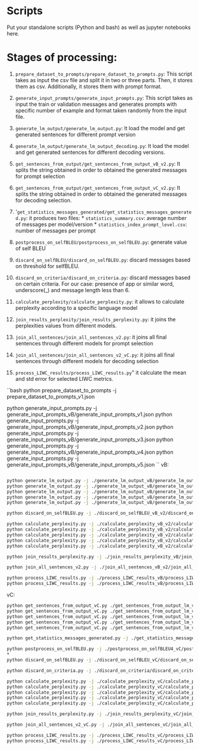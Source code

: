 # Scripts

Put your standalone scripts (Python and bash) as well as jupyter notebooks here.

# Stages of processing:
1. `prepare_dataset_to_prompts/prepare_dataset_to_prompts.py`: This script takes as input the csv file and split it in two or three parts. Then, it stores them as csv. Additionally, it stores them with prompt format. 

1. `generate_input_prompts/generate_input_prompts.py`: This script takes as input the train or validation messages and generates prompts with specific number of example and format taken randomly from the input file.

1. `generate_lm_output/generate_lm_output.py`: It load the model and get generated sentences for different prompt version

1. `generate_lm_output/generate_lm_output_decoding.py`: It load the model and get generated sentences for different decoding versions.

1. `get_sentences_from_output/get_sentences_from_output_vB_v2.py`: It splits the string obtained in order to obtained the generated messages for prompt selection

1. `get_sentences_from_output/get_sentences_from_output_vC_v2.py`: It splits the string obtained in order to obtained the generated messages for decoding selection.

1. '`get_statistics_messages_generated/get_statistics_messages_generated.py`: it produces two files: 
        * `statistics_summary.csv`: average number of messages per model/version
        * `statistics_index_prompt_level.csv`: number of messages per prompt

1. `postprocess_on_selfBLEU/postprocess_on_selfBLEU.py`: generate value of self BLEU

1. `discard_on_selfBLEU/discard_on_selfBLEU.py`: discard messages based on threshold for selfBLEU. 

1. `discard_on_criteria/discard_on_criteria.py`: discard messages based on certain criteria. For our case: presence of app or similar word, underscore(_) and message length less than 6.

1. `calculate_perplexity/calculate_perplexity.py`: it allows to calculate perplexity according to a specific language model

1. `join_results_perplexity/join_results_perplexity.py`: it joins the perplexities values from different models.

1. `join_all_sentences/join_all_sentences_v2.py`: it joins all final sentences through different models for prompt selection

1. `join_all_sentences/join_all_sentences_v2_vC.py`: it joins all final sentences through different models for decoding selection

1. `process_LIWC_results/process_LIWC_results.py`" it calculate the mean and std error for selected LIWC metrics.

``bash
python prepare_dataset_to_prompts -j prepare_dataset_to_prompts_v1.json

python generate_input_prompts.py -j generate_input_prompts_vB/generate_input_prompts_v1.json
python generate_input_prompts.py -j generate_input_prompts_vB/generate_input_prompts_v2.json
python generate_input_prompts.py -j generate_input_prompts_vB/generate_input_prompts_v3.json
python generate_input_prompts.py -j generate_input_prompts_vB/generate_input_prompts_v4.json
python generate_input_prompts.py -j generate_input_prompts_vB/generate_input_prompts_v5.json
``
vB:
```bash

python generate_lm_output.py -j ./generate_lm_output_vB/generate_lm_output_gpt-j-6b.json
python generate_lm_output.py -j ./generate_lm_output_vB/generate_lm_output_bloom-7b1.json
python generate_lm_output.py -j ./generate_lm_output_vB/generate_lm_output_opt-6.7b.json
python generate_lm_output.py -j ./generate_lm_output_vB/generate_lm_output_opt-13b.json
python generate_lm_output.py -j ./generate_lm_output_vB/generate_lm_output_opt-30b.json

python discard_on_selfBLEU.py -j ./discard_on_selfBLEU_vB_v2/discard_on_selfBLEU4.json

python calculate_perplexity.py -j ./calculate_perplexity_vB_v2/calculate_perplexity_gptj6b.json
python calculate_perplexity.py -j ./calculate_perplexity_vB_v2/calculate_perplexity_bloom-7b1.json
python calculate_perplexity.py -j ./calculate_perplexity_vB_v2/calculate_perplexity_opt-6.7b.json
python calculate_perplexity.py -j ./calculate_perplexity_vB_v2/calculate_perplexity_opt-13b.json
python calculate_perplexity.py -j ./calculate_perplexity_vB_v2/calculate_perplexity_opt-30b.json

python join_results_perplexity.py -j ./join_results_perplexity_vB/join_results_perplexity.json

python join_all_sentences_v2.py -j ./join_all_sentences_vB_v2/join_all_sentences_v2.json

python process_LIWC_results.py -j ./process_LIWC_results_vB/process_LIWC_results_v1_vB.json
python process_LIWC_results.py -j ./process_LIWC_results_vB/process_LIWC_results_v2_vB.json

```

vC:
```bash
python get_sentences_from_output_vC.py ./get_sentences_from_output_lm_vC/get_sentences_from_output_lm_gpt-j-6b.json
python get_sentences_from_output_vC.py ./get_sentences_from_output_lm_vC/get_sentences_from_output_lm_bloom-7b1.json
python get_sentences_from_output_vC.py ./get_sentences_from_output_lm_vC/get_sentences_from_output_lm_opt-6.7b.json
python get_sentences_from_output_vC.py ./get_sentences_from_output_lm_vC/get_sentences_from_output_lm_opt-13b.json
python get_sentences_from_output_vC.py ./get_sentences_from_output_lm_vC/get_sentences_from_output_lm_opt-30b.json

python get_statistics_messages_generated.py -j ./get_statistics_messages_generated_vC/get_statistics_messages_generated.json

python postprocess_on_selfBLEU.py -j ./postprocess_on_selfBLEU4_vC/postprocess_on_selfBLEU4.json
*
python discard_on_selfBLEU.py -j ./discard_on_selfBLEU_vC/discard_on_selfBLEU4.json

python discard_on_criteria.py -j ./discard_on_criteria/discard_on_criteria_vC.json

python calculate_perplexity.py -j ./calculate_perplexity_vC/calculate_perplexity_gptj6b.json
python calculate_perplexity.py -j ./calculate_perplexity_vC/calculate_perplexity_bloom-7b1.json
python calculate_perplexity.py -j ./calculate_perplexity_vC/calculate_perplexity_opt-6.7b.json
python calculate_perplexity.py -j ./calculate_perplexity_vC/calculate_perplexity_opt-13b.json
python calculate_perplexity.py -j ./calculate_perplexity_vC/calculate_perplexity_opt-30b.json

python join_results_perplexity.py -j ./join_results_perplexity_vC/join_results_perplexity_vC.json

python join_all_sentences_v2_vC.py -j ./join_all_sentences_vC/join_all_sentences_vC.json

python process_LIWC_results.py -j ./process_LIWC_results_vC/process_LIWC_results_v1.json
python process_LIWC_results.py -j ./process_LIWC_results_vC/process_LIWC_results_v2.json

```
